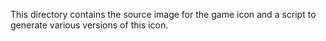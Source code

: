 This directory contains the source image for the game icon and a script to generate various versions of this icon.
